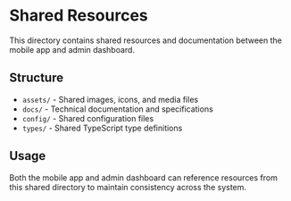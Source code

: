 # Shared Resources

This directory contains shared resources and documentation between the mobile app and admin dashboard.

## Structure

- `assets/` - Shared images, icons, and media files
- `docs/` - Technical documentation and specifications
- `config/` - Shared configuration files
- `types/` - Shared TypeScript type definitions

## Usage

Both the mobile app and admin dashboard can reference resources from this shared directory to maintain consistency across the system.